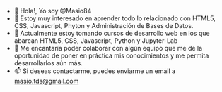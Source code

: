 - 👋 Hola!, Yo soy @Masio84 
- 👀 Estoy muy interesado en aprender todo lo relacionado con HTML5, CSS, Javascript, Phyton y Administración de Bases de Datos.
- 🌱 Actualmente estoy tomando cursos de desarrollo web en los que abarcan HTML5, CSS, Javascript, Python y Jupyter-Lab
- 💞️ Me encantaría poder colaborar con algún equipo que me dé la oportunidad de poner en práctica mis conocimientos y me permita desarrollarlos aún más.
- 📫 Si deseas contactarme, puedes enviarme un email a masio.tds@gmail.com

<!---
A
--->
